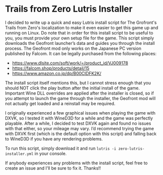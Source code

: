 # Trails from Zero Lutris Installer
I decided to write up a quick and easy Lutris install script for The Grofront's Trails from Zero's localization to make it even easier to get this game up and running on Linux. Do note that in order for this install script to be useful to you, you must provide your own setup file for the game. This script simply downloads the Geofront launcher’s data and guides you through the install process. The Geofront mod only works on the Japanese PC version published by Falcom. It can be legally purchased from the following places:

* https://www.dlsite.com/soft/work/=/product_id/VJ009178
* https://falcom.shop/products/detail/15
* https://www.amazon.co.jp/dp/B00CIDFK2K/

The install script itself mentions this, but I cannot stress enough that you should NOT click the play button after the initial install of the game. Important Wine DLL overrides are applied after the installer is closed, so if you attempt to launch the game through the installer, the Geofront mod will not actually get loaded and a reinstall may be required.

I originally experienced a few graphical issues when playing the game with DXVK, so I tested it with WineD3D for a while and the game was perfectly playable. After a while, I decided to test DXVK again and found no issues with that either, so your mileage may vary. I’d recommend trying the game with DXVK first (which is the default option with this script) and falling back to WineD3D if you have any rendering problems.

To run this script, simply download it and run `lutris -i zero-lutris-installer.yml` in your console.

If anybody experiences any problems with the install script, feel free to create an issue and I'll be sure to fix it. Thanks!!
